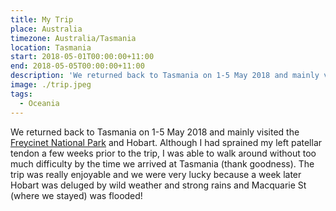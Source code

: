 ```yaml
---
title: My Trip
place: Australia
timezone: Australia/Tasmania
location: Tasmania
start: 2018-05-01T00:00:00+11:00
end: 2018-05-05T00:00:00+11:00
description: 'We returned back to Tasmania on 1-5 May 2018 and mainly visited the Freycinet National Park and Hobart.'
image: ./trip.jpeg
tags:
  - Oceania
---
```


We returned back to Tasmania on 1-5 May 2018 and mainly visited the [Freycinet National Park](http://www.parks.tas.gov.au/index.aspx?base=336) and Hobart. Although I had sprained my left patellar tendon a few weeks prior to the trip, I was able to walk around without too much difficulty by the time we arrived at Tasmania (thank goodness). The trip was really enjoyable and we were very lucky because a week later Hobart was deluged by wild weather and strong rains and Macquarie St (where we stayed) was flooded!
